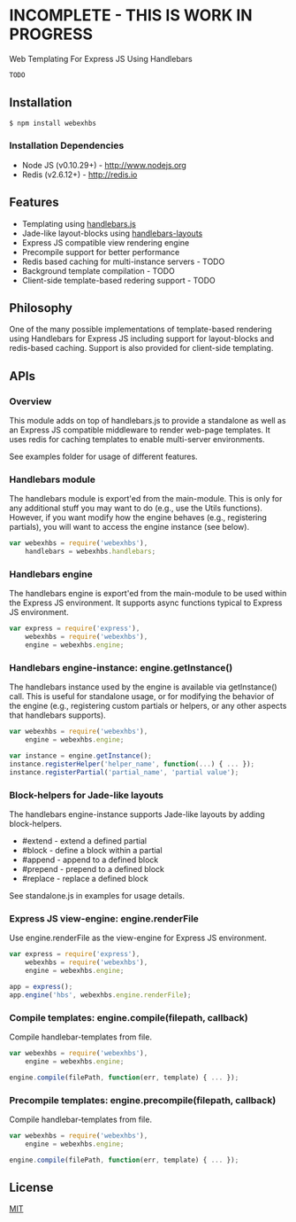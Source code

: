 # INCOMPLETE - THIS IS WORK IN PROGRESS

  Web Templating For Express JS Using Handlebars

```js
TODO
```

## Installation

```bash
$ npm install webexhbs
```

### Installation Dependencies

  * Node JS (v0.10.29+) - http://www.nodejs.org
  * Redis (v2.6.12+) - http://redis.io

## Features

  * Templating using [handlebars.js](https://github.com/wycats/handlebars.js)
  * Jade-like layout-blocks using [handlebars-layouts](https://github.com/shannonmoeller/handlebars-layouts)
  * Express JS compatible view rendering engine
  * Precompile support for better performance
  * Redis based caching for multi-instance servers - TODO
  * Background template compilation - TODO
  * Client-side template-based redering support - TODO

## Philosophy

  One of the many possible implementations of template-based rendering using Handlebars
  for Express JS including support for layout-blocks and redis-based caching. Support
  is also provided for client-side templating.

## APIs

### Overview

  This module adds on top of handlebars.js to provide a standalone as well as an Express JS 
  compatible middleware to render web-page templates. It uses redis for caching templates to
  enable multi-server environments.

  See examples folder for usage of different features.

### Handlebars module

  The handlebars module is export'ed from the main-module. This is only for any additional stuff
  you may want to do (e.g., use the Utils functions). However, if you want modify how the engine
  behaves (e.g., registering partials), you will want to access the engine instance (see below).
  

```js
var webexhbs = require('webexhbs'),
    handlebars = webexhbs.handlebars;
```

### Handlebars engine

  The handlebars engine is export'ed from the main-module to be used within the Express JS
  environment. It supports async functions typical to Express JS environment.

```js
var express = require('express'),
    webexhbs = require('webexhbs'),
    engine = webexhbs.engine;
```

### Handlebars engine-instance: engine.getInstance()

  The handlebars instance used by the engine is available via getInstance() call. This is useful
  for standalone usage, or for modifying the behavior of the engine (e.g., registering custom 
  partials or helpers, or any other aspects that handlebars supports).

```js
var webexhbs = require('webexhbs'),
    engine = webexhbs.engine;

var instance = engine.getInstance();
instance.registerHelper('helper_name', function(...) { ... });
instance.registerPartial('partial_name', 'partial value');
```

### Block-helpers for Jade-like layouts

  The handlebars engine-instance supports Jade-like layouts by adding block-helpers.
  * #extend - extend a defined partial
  * #block - define a block within a partial
  * #append - append to a defined block
  * #prepend - prepend to a defined block
  * #replace - replace a defined block

  See standalone.js in examples for usage details.

### Express JS view-engine: engine.renderFile

  Use engine.renderFile as the view-engine for Express JS  environment.

```js
var express = require('express'),
    webexhbs = require('webexhbs'),
    engine = webexhbs.engine;

app = express();
app.engine('hbs', webexhbs.engine.renderFile);
```

### Compile templates: engine.compile(filepath, callback)

  Compile handlebar-templates from file.

```js
var webexhbs = require('webexhbs'),
    engine = webexhbs.engine;

engine.compile(filePath, function(err, template) { ... });
```

### Precompile templates: engine.precompile(filepath, callback)

  Compile handlebar-templates from file.

```js
var webexhbs = require('webexhbs'),
    engine = webexhbs.engine;

engine.compile(filePath, function(err, template) { ... });
```

## License

  [MIT](LICENSE)

